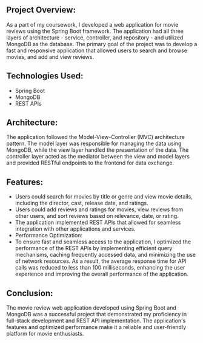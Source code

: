 ## Project Overview:
As a part of my coursework, I developed a web application for movie reviews using the Spring Boot framework. The application had all three layers of architecture - service, controller, and repository - and utilized MongoDB as the database. The primary goal of the project was to develop a fast and responsive application that allowed users to search and browse movies, and add and view reviews.

## Technologies Used:

- Spring Boot
- MongoDB
- REST APIs

## Architecture:
The application followed the Model-View-Controller (MVC) architecture pattern. The model layer was responsible for managing the data using MongoDB, while the view layer handled the presentation of the data. The controller layer acted as the mediator between the view and model layers and provided RESTful endpoints to the frontend for data exchange.

## Features:

- Users could search for movies by title or genre and view movie details, including the director, cast, release date, and ratings.
- Users could add reviews and ratings for movies, view reviews from other users, and sort reviews based on relevance, date, or rating.
- The application implemented REST APIs that allowed for seamless integration with other applications and services.
- Performance Optimization:
- To ensure fast and seamless access to the application, I optimized the performance of the REST APIs by implementing efficient query mechanisms, caching frequently accessed data, and minimizing the use of network resources. As a result, the average response time for API calls was reduced to less than 100 milliseconds, enhancing the user experience and improving the overall performance of the application.

## Conclusion:
The movie review web application developed using Spring Boot and MongoDB was a successful project that demonstrated my proficiency in full-stack development and REST API implementation. The application's features and optimized performance make it a reliable and user-friendly platform for movie enthusiasts.
